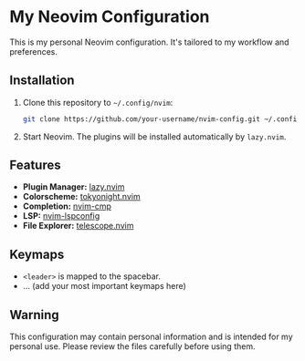 # My Neovim Configuration

This is my personal Neovim configuration. It's tailored to my workflow and preferences.

## Installation

1.  Clone this repository to `~/.config/nvim`:
    ```bash
    git clone https://github.com/your-username/nvim-config.git ~/.config/nvim
    ```
2.  Start Neovim. The plugins will be installed automatically by `lazy.nvim`.

## Features

*   **Plugin Manager:** [lazy.nvim](https://github.com/folke/lazy.nvim)
*   **Colorscheme:** [tokyonight.nvim](https://github.com/folke/tokyonight.nvim)
*   **Completion:** [nvim-cmp](https://github.com/hrsh7th/nvim-cmp)
*   **LSP:** [nvim-lspconfig](https://github.com/neovim/nvim-lspconfig)
*   **File Explorer:** [telescope.nvim](https://github.com/nvim-telescope/telescope.nvim)

## Keymaps

*   `<leader>` is mapped to the spacebar.
*   ... (add your most important keymaps here)

## Warning

This configuration may contain personal information and is intended for my personal use. Please review the files carefully before using them.
